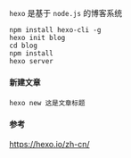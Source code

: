 `hexo` 是基于 `node.js` 的博客系统

```shell
npm install hexo-cli -g
hexo init blog
cd blog
npm install
hexo server
```

#### 新建文章
```shell
hexo new 这是文章标题
```

#### 参考
https://hexo.io/zh-cn/